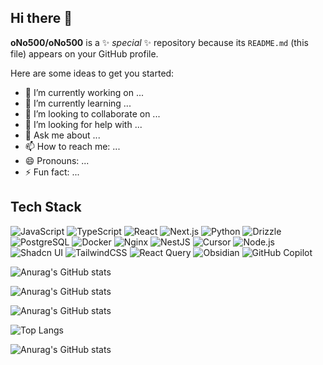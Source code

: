 ## Hi there 👋


**oNo500/oNo500** is a ✨ _special_ ✨ repository because its `README.md` (this file) appears on your GitHub profile.

Here are some ideas to get you started:

- 🔭 I’m currently working on ...
- 🌱 I’m currently learning ...
- 👯 I’m looking to collaborate on ...
- 🤔 I’m looking for help with ...
- 💬 Ask me about ...
- 📫 How to reach me: ...
- 😄 Pronouns: ...
- ⚡ Fun fact: ...

## Tech Stack

![JavaScript](https://img.shields.io/badge/-JavaScript-05122A?style=flat&logo=javascript)
![TypeScript](https://img.shields.io/badge/-TypeScript-05122A?style=flat&logo=typescript)
![React](https://img.shields.io/badge/-React-05122A?style=flat&logo=react)
![Next.js](https://img.shields.io/badge/-Next.js-05122A?style=flat&logo=nextdotjs)
![Python](https://img.shields.io/badge/-Python-05122A?style=flat&logo=python)
![Drizzle](https://img.shields.io/badge/-Drizzle-05122A?style=flat&logo=drizzle)
![PostgreSQL](https://img.shields.io/badge/-PostgreSQL-05122A?style=flat&logo=postgresql)
![Docker](https://img.shields.io/badge/-Docker-05122A?style=flat&logo=docker)
![Nginx](https://img.shields.io/badge/-Nginx-05122A?style=flat&logo=nginx)
![NestJS](https://img.shields.io/badge/-NestJS-05122A?style=flat&logo=nestjs)
![Cursor](https://img.shields.io/badge/-Cursor-05122A?style=flat&logo=visualstudiocode)
![Node.js](https://img.shields.io/badge/-Node.js-05122A?style=flat&logo=nodedotjs)
![Shadcn UI](https://img.shields.io/badge/-Shadcn_UI-05122A?style=flat&logo=radixui)
![TailwindCSS](https://img.shields.io/badge/-Tailwind_CSS-05122A?style=flat&logo=tailwindcss)
![React Query](https://img.shields.io/badge/-React_Query-05122A?style=flat&logo=reactquery)
![Obsidian](https://img.shields.io/badge/-Obsidian-05122A?style=flat&logo=obsidian)
![GitHub Copilot](https://img.shields.io/badge/-GitHub_Copilot-05122A?style=flat&logo=githubcopilot)

![Anurag's GitHub stats](https://github-readme-stats.vercel.app/api?username=ono500&hide=contribs,prs)

![Anurag's GitHub stats](https://github-readme-stats.vercel.app/api?username=ono500&show_icons=true)

![Anurag's GitHub stats](https://github-readme-stats.vercel.app/api?username=ono500&show_icons=true&theme=transparent)


![Top Langs](https://github-readme-stats.vercel.app/api/top-langs/?username=ono500&hide_progress=true)


![Anurag's GitHub stats](https://github-readme-stats.vercel.app/api?username=ono500\&rank_icon=github)


<!--START_SECTION:waka-->
<!--END_SECTION:waka-->